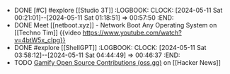 - DONE [#C] #explore [[Studio 3T]]
  :LOGBOOK:
  CLOCK: [2024-05-11 Sat 00:21:01]--[2024-05-11 Sat 01:18:51] =>  00:57:50
  :END:
- DONE Meet [[netboot.xyz]] - Network Boot Any Operating System on [[Techno Tim]]
  {{video https://www.youtube.com/watch?v=4btW5x_clpg}}
- DONE #explore [[ShellGPT]]
  :LOGBOOK:
  CLOCK: [2024-05-11 Sat 03:58:12]--[2024-05-11 Sat 04:44:49] =>  00:46:37
  :END:
- TODO [Gamify Open Source Contributions (oss.gg)](https://news.ycombinator.com/item?id=39755614) on [[Hacker News]]